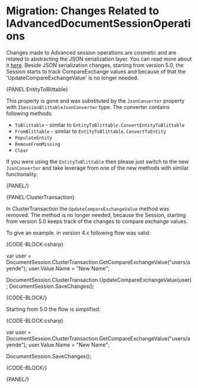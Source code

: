 # Migration: Changes Related to IAdvancedDocumentSessionOperations

Changes made to Advanced session operations are cosmetic and are related to abstracting the JSON serialization layer. You can read more about it [here](../../../migration/client-api/conventions). Beside JSON serialization changes, starting from version 5.0, the Session starts to track CompareExchange values and because of that the 'UpdateCompareExchangeValue' is no longer needed.

{PANEL:EntityToBlittable}

This property is gone and was substituted by the `JsonConverter` property with `ISessionBlittableJsonConverter` type. The converter contains following methods:

- `ToBlittable` - similar to `EntityToBlittable.ConvertEntityToBlittable`
- `FromBlittable` - similar to `EntityToBlittable.ConvertToEntity`
- `PopulateEntity`
- `RemoveFromMissing`
- `Clear`

If you were using the `EntityToBlittable` then please just switch to the new `JsonConverter` and take leverage from one of the new methods with similar functionality.

{PANEL/}

{PANEL:ClusterTransaction}

In ClusterTransaction the `UpdateCompareExchangeValue` method was removed. The method is no longer needed, because the Session, starting from version 5.0 keeps track of the changes to compare exchange values.

To give an example. in version 4.x following flow was valid:

{CODE-BLOCK:csharp}

var user = DocumentSession.ClusterTransaction.GetCompareExchangeValue<User>("users/ayende");
user.Value.Name = "New Name";

DocumentSession.ClusterTransaction.UpdateCompareExchangeValue(user);
DocumentSession.SaveChanges();

{CODE-BLOCK/}

Starting from 5.0 the flow is simplified:

{CODE-BLOCK:csharp}

var user = DocumentSession.ClusterTransaction.GetCompareExchangeValue<User>("users/ayende");
user.Value.Name = "New Name";

DocumentSession.SaveChanges();

{CODE-BLOCK/}

{PANEL/}
